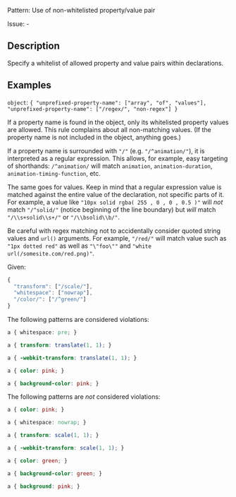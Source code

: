 Pattern: Use of non-whitelisted property/value pair

Issue: -

## Description

Specify a whitelist of allowed property and value pairs within declarations.

## Examples

`object`: `{
  "unprefixed-property-name": ["array", "of", "values"],
  "unprefixed-property-name": ["/regex/", "non-regex"]
}`

If a property name is found in the object, only its whitelisted property values are allowed. This rule complains about all non-matching values. (If the property name is not included in the object, anything goes.)

If a property name is surrounded with `"/"` (e.g. `"/^animation/"`), it is interpreted as a regular expression. This allows, for example, easy targeting of shorthands: `/^animation/` will match `animation`, `animation-duration`, `animation-timing-function`, etc.

The same goes for values. Keep in mind that a regular expression value is matched against the entire value of the declaration, not specific parts of it. For example, a value like `"10px solid rgba( 255 , 0 , 0 , 0.5 )"` will *not* match `"/^solid/"` (notice beginning of the line boundary) but *will* match `"/\\s+solid\\s+/"` or `"/\\bsolid\\b/"`.

Be careful with regex matching not to accidentally consider quoted string values and `url()` arguments. For example, `"/red/"` will match value such as `"1px dotted red"` as well as `"\"foo\""` and `"white url(/somesite.com/red.png)"`.

Given:

```js
{
  "transform": ["/scale/"],
  "whitespace": ["nowrap"],
  "/color/": ["/^green/"]
}
```

The following patterns are considered violations:

```css
a { whitespace: pre; }
```

```css
a { transform: translate(1, 1); }
```

```css
a { -webkit-transform: translate(1, 1); }
```

```css
a { color: pink; }
```

```css
a { background-color: pink; }
```

The following patterns are *not* considered violations:

```css
a { color: pink; }
```

```css
a { whitespace: nowrap; }
```

```css
a { transform: scale(1, 1); }
```

```css
a { -webkit-transform: scale(1, 1); }
```

```css
a { color: green; }
```

```css
a { background-color: green; }
```

```css
a { background: pink; }
```
